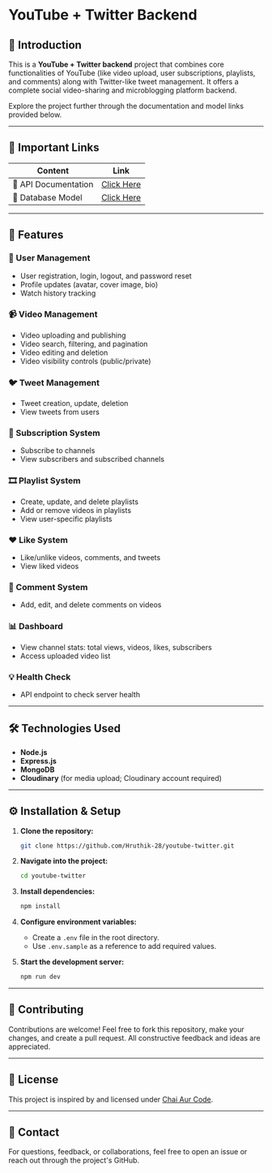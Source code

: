 
# YouTube + Twitter Backend

## 📌 Introduction

This is a **YouTube + Twitter backend** project that combines core functionalities of YouTube (like video upload, user subscriptions, playlists, and comments) along with Twitter-like tweet management. It offers a complete social video-sharing and microblogging platform backend.

Explore the project further through the documentation and model links provided below.

---

## 🔗 Important Links

| Content           | Link                                                                 |
|-------------------|----------------------------------------------------------------------|
| 📄 API Documentation | [Click Here](https://documenter.getpostman.com/view/28570926/2s9YsNdVwW) |
| 🧩 Database Model     | [Click Here](https://app.eraser.io/workspace/YtPqZ1VogxGy1jzIDkzj)       |

---

## 🚀 Features

### 👤 User Management
- User registration, login, logout, and password reset
- Profile updates (avatar, cover image, bio)
- Watch history tracking

### 📹 Video Management
- Video uploading and publishing
- Video search, filtering, and pagination
- Video editing and deletion
- Video visibility controls (public/private)

### 🐦 Tweet Management
- Tweet creation, update, deletion
- View tweets from users

### 🔔 Subscription System
- Subscribe to channels
- View subscribers and subscribed channels

### 🎞 Playlist System
- Create, update, and delete playlists
- Add or remove videos in playlists
- View user-specific playlists

### ❤️ Like System
- Like/unlike videos, comments, and tweets
- View liked videos

### 💬 Comment System
- Add, edit, and delete comments on videos

### 📊 Dashboard
- View channel stats: total views, videos, likes, subscribers
- Access uploaded video list

### 💡 Health Check
- API endpoint to check server health

---

## 🛠️ Technologies Used

- **Node.js**
- **Express.js**
- **MongoDB**
- **Cloudinary** (for media upload; Cloudinary account required)

---

## ⚙️ Installation & Setup

1. **Clone the repository:**
    ```bash
    git clone https://github.com/Hruthik-28/youtube-twitter.git
    ```

2. **Navigate into the project:**
    ```bash
    cd youtube-twitter
    ```

3. **Install dependencies:**
    ```bash
    npm install
    ```

4. **Configure environment variables:**
    - Create a `.env` file in the root directory.
    - Use `.env.sample` as a reference to add required values.

5. **Start the development server:**
    ```bash
    npm run dev
    ```

---

## 🤝 Contributing

Contributions are welcome! Feel free to fork this repository, make your changes, and create a pull request. All constructive feedback and ideas are appreciated.

---

## 📄 License

This project is inspired by and licensed under [Chai Aur Code](https://www.youtube.com/@chaiaurcode).

---

## 📧 Contact

For questions, feedback, or collaborations, feel free to open an issue or reach out through the project's GitHub.
